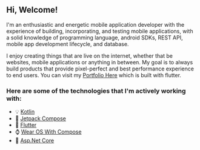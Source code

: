 Hi, Welcome!
------------

I'm an enthusiastic and energetic mobile application developer with the experience of building, incorporating, and testing mobile applications, with a solid knowledge of programming language, android SDKs, REST API, mobile app development lifecycle, and database.

I enjoy creating things that are live on the internet, whether that be websites, mobile applications or anything in between. My goal is to always build products that provide pixel-perfect and best performance experience to end users. You can visit my [Portfolio Here](https://ghaleprachan.github.io/#/) which is built with flutter.

### Here are some of the technologies that I'm actively working with:

- 💡  [Kotlin](https://kotlinlang.org/docs/getting-started.html#is-anything-missing) 
- 🚀  [Jetpack Compose](https://developer.android.com/jetpack/compose)
- 👯  [Flutter](https://docs.flutter.dev/)
- ⌚  [Wear OS With Compose](https://developer.android.com/training/wearables)
- 🔭  [Asp.Net Core](https://docs.microsoft.com/en-us/aspnet/core/?view=aspnetcore-6.0)
